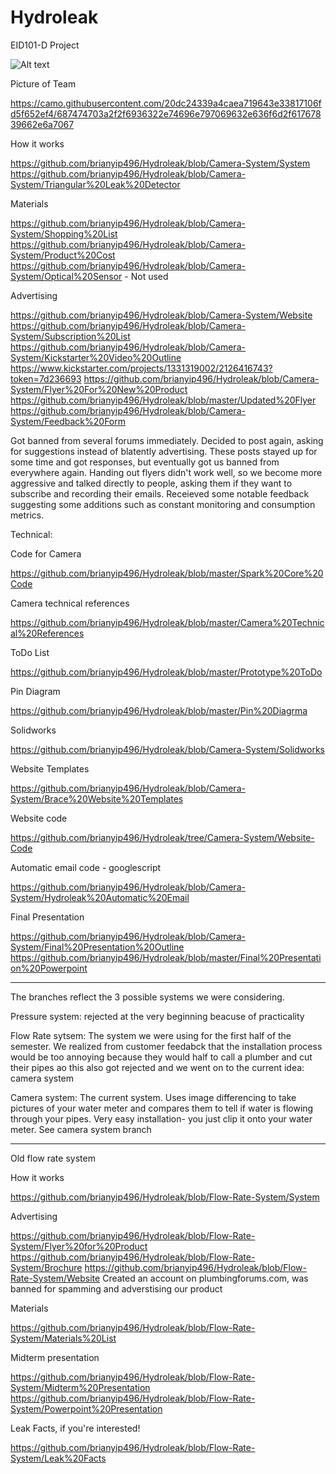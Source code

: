 Hydroleak
=========

EID101-D Project

![Alt text](https://camo.githubusercontent.com/20dc24339a4caea719643e33817106fd5f652ef4/687474703a2f2f6936322e74696e797069632e636f6d2f61767839662e6a7067 "The Team")

Picture of Team

https://camo.githubusercontent.com/20dc24339a4caea719643e33817106fd5f652ef4/687474703a2f2f6936322e74696e797069632e636f6d2f61767839662e6a7067

How it works

https://github.com/brianyip496/Hydroleak/blob/Camera-System/System
https://github.com/brianyip496/Hydroleak/blob/Camera-System/Triangular%20Leak%20Detector

Materials

https://github.com/brianyip496/Hydroleak/blob/Camera-System/Shopping%20List
https://github.com/brianyip496/Hydroleak/blob/Camera-System/Product%20Cost
https://github.com/brianyip496/Hydroleak/blob/Camera-System/Optical%20Sensor  - Not used

Advertising

https://github.com/brianyip496/Hydroleak/blob/Camera-System/Website
https://github.com/brianyip496/Hydroleak/blob/Camera-System/Subscription%20List
https://github.com/brianyip496/Hydroleak/blob/Camera-System/Kickstarter%20Video%20Outline
https://www.kickstarter.com/projects/1331319002/2126416743?token=7d236693
https://github.com/brianyip496/Hydroleak/blob/Camera-System/Flyer%20For%20New%20Product
https://github.com/brianyip496/Hydroleak/blob/master/Updated%20Flyer
https://github.com/brianyip496/Hydroleak/blob/Camera-System/Feedback%20Form

Got banned from several forums immediately. Decided to post again, asking for suggestions instead of blatently advertising.
These posts stayed up for some time and got responses, but eventually got us banned from everywhere again.
Handing out flyers didn't work well, so we become more aggressive and talked directly to people, asking them if they want
to subscribe and recording their emails. Receieved some notable feedback suggesting some additions such as constant monitoring and consumption metrics.

Technical:

Code for Camera

https://github.com/brianyip496/Hydroleak/blob/master/Spark%20Core%20Code

Camera technical references

https://github.com/brianyip496/Hydroleak/blob/master/Camera%20Technical%20References

ToDo List

https://github.com/brianyip496/Hydroleak/blob/master/Prototype%20ToDo

Pin Diagram

https://github.com/brianyip496/Hydroleak/blob/master/Pin%20Diagrma

Solidworks

https://github.com/brianyip496/Hydroleak/blob/Camera-System/Solidworks

Website Templates

https://github.com/brianyip496/Hydroleak/blob/Camera-System/Brace%20Website%20Templates

Website code

https://github.com/brianyip496/Hydroleak/tree/Camera-System/Website-Code

Automatic email code - googlescript

https://github.com/brianyip496/Hydroleak/blob/Camera-System/Hydroleak%20Automatic%20Email

Final Presentation

https://github.com/brianyip496/Hydroleak/blob/Camera-System/Final%20Presentation%20Outline
https://github.com/brianyip496/Hydroleak/blob/master/Final%20Presentation%20Powerpoint

__________________________________________________________________________________________________________________
The branches reflect the 3 possible systems we were considering. 

Pressure system: rejected at the very beginning beacuse of practicality

Flow Rate sytsem: The system we were using for the first half of the semester. We realized from customer feedabck that the installation process would be too annoying because they would half to call a plumber and cut their pipes ao this also got rejected and we went on to the current idea: camera system

Camera system: The current system. Uses image differencing to take pictures of your water meter and compares them to tell if water is flowing through your pipes. Very easy installation- you just clip it onto your water meter. See camera system branch

___________________________________________________________________________________________________________________

Old flow rate system 

How it works 

https://github.com/brianyip496/Hydroleak/blob/Flow-Rate-System/System

Advertising

https://github.com/brianyip496/Hydroleak/blob/Flow-Rate-System/Flyer%20for%20Product
https://github.com/brianyip496/Hydroleak/blob/Flow-Rate-System/Brochure
https://github.com/brianyip496/Hydroleak/blob/Flow-Rate-System/Website
Created an account on plumbingforums.com, was banned for spamming and adverstising our product

Materials

https://github.com/brianyip496/Hydroleak/blob/Flow-Rate-System/Materials%20List

Midterm presentation

https://github.com/brianyip496/Hydroleak/blob/Flow-Rate-System/Midterm%20Presentation
https://github.com/brianyip496/Hydroleak/blob/Flow-Rate-System/Powerpoint%20Presentation

Leak Facts, if you're interested!

https://github.com/brianyip496/Hydroleak/blob/Flow-Rate-System/Leak%20Facts

